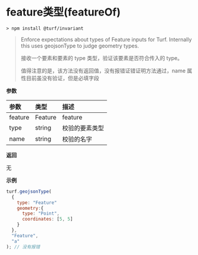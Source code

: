 # feature类型(featureOf)

```
> npm install @turf/invariant
```

> Enforce expectations about types of Feature inputs for Turf. Internally this uses geojsonType to judge geometry types.
>
> 接收一个要素和要素的 type 类型，验证该要素是否符合传入的 type。
>
> 值得注意的是，该方法没有返回值，没有报错证错证明方法通过，name 属性目前虽没有验证，但是必填字段



**参数**

| 参数    | 类型    | 描述           |
| :------ | :------ | :------------- |
| feature | Feature | feature        |
| type    | string  | 校验的要素类型 |
| name    | string  | 校验的名字     |

**返回**

无

**示例**

```js
turf.geojsonType(
  {
    type: "Feature"
    geometry:{
      type: "Point",
      coordinates: [5, 5]
    }
  },
  "Feature",
  "a"
); // 没有报错
```